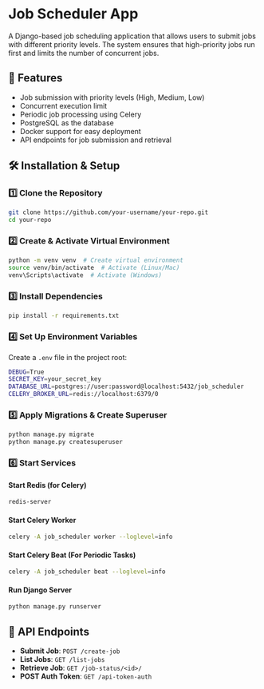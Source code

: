 # Job Scheduler App

A Django-based job scheduling application that allows users to submit jobs with different priority levels. The system ensures that high-priority jobs run first and limits the number of concurrent jobs.

## 🚀 Features
- Job submission with priority levels (High, Medium, Low)
- Concurrent execution limit
- Periodic job processing using Celery
- PostgreSQL as the database
- Docker support for easy deployment
- API endpoints for job submission and retrieval

## 🛠️ Installation & Setup

### 1️⃣ Clone the Repository
```sh
git clone https://github.com/your-username/your-repo.git
cd your-repo
```

### 2️⃣ Create & Activate Virtual Environment
```sh
python -m venv venv  # Create virtual environment
source venv/bin/activate  # Activate (Linux/Mac)
venv\Scripts\activate  # Activate (Windows)
```

### 3️⃣ Install Dependencies
```sh
pip install -r requirements.txt
```

### 4️⃣ Set Up Environment Variables
Create a `.env` file in the project root:
```sh
DEBUG=True
SECRET_KEY=your_secret_key
DATABASE_URL=postgres://user:password@localhost:5432/job_scheduler
CELERY_BROKER_URL=redis://localhost:6379/0
```

### 5️⃣ Apply Migrations & Create Superuser
```sh
python manage.py migrate
python manage.py createsuperuser
```

### 6️⃣ Start Services
#### Start Redis (for Celery)
```sh
redis-server
```

#### Start Celery Worker
```sh
celery -A job_scheduler worker --loglevel=info
```

#### Start Celery Beat (For Periodic Tasks)
```sh
celery -A job_scheduler beat --loglevel=info
```

#### Run Django Server
```sh
python manage.py runserver
```

## 📡 API Endpoints
- **Submit Job**: `POST /create-job`
- **List Jobs**: `GET /list-jobs`
- **Retrieve Job**: `GET /job-status/<id>/`
- **POST Auth Token**: `GET /api-token-auth`

